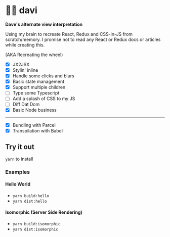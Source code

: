 # 👦🏻 davi

**Dave's alternate view interpretation**

Using my brain to recreate React, Redux and CSS-in-JS from scratch/memory. I promise not to read any React or Redux docs or articles while creating this.

(AKA Recreating the wheel)

* [x] JX2JSX
* [x] Stylin' inline
* [x] Handle some clicks and blurs
* [x] Basic state management
* [x] Support multiple children
* [ ] Type some Typescript
* [ ] Add a splash of CSS to my JS
* [ ] Diff Dat Dom
* [x] Basic Node business

---

* [x] Bundling with Parcel
* [x] Transpilation with Babel

## Try it out

`yarn` to install

### Examples

#### Hello World

* `yarn build:hello`
* `yarn dist:hello`

#### Isomorphic (Server Side Rendering)

* `yarn build:isomorphic`
* `yarn dist:isomorphic`
